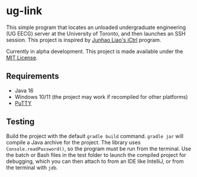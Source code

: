 # ug-link

This simple program that locates an unloaded undergraduate engineering (UG EECG) server at the University of Toronto, and then launches an SSH session. This project is inspired by [Junhao Liao's iCtrl](https://github.com/junhaoliao/iCtrl) program.

Currently in alpha development. This project is made available under the [MIT License](LICENSE).

## Requirements

- Java 16
- Windows 10/11 (the project may work if recompiled for other platforms)
- [PuTTY](https://www.putty.org/)

## Testing

Build the project with the default `gradle build` command. `gradle jar` will compile a Java archive for the project. The library uses `Console.readPassword()`, so the program must be run from the terminal. Use the batch or Bash files in the test folder to launch the compiled project for debugging, which you can then attach to from an IDE like IntelliJ, or from the terminal with `jdb`.

